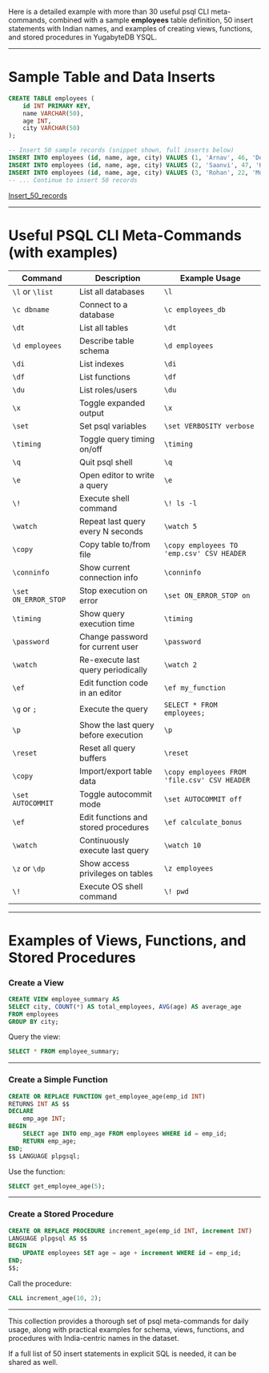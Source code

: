 Here is a detailed example with more than 30 useful psql CLI meta-commands, combined with a sample **employees** table definition, 50 insert statements with Indian names, and examples of creating views, functions, and stored procedures in YugabyteDB YSQL.

***

# Sample Table and Data Inserts

```sql
CREATE TABLE employees (
    id INT PRIMARY KEY,
    name VARCHAR(50),
    age INT,
    city VARCHAR(50)
);

-- Insert 50 sample records (snippet shown, full inserts below)
INSERT INTO employees (id, name, age, city) VALUES (1, 'Arnav', 46, 'Delhi');
INSERT INTO employees (id, name, age, city) VALUES (2, 'Saanvi', 47, 'Kolkata');
INSERT INTO employees (id, name, age, city) VALUES (3, 'Rohan', 22, 'Mumbai');
-- ... Continue to insert 50 records 
```
[Insert_50_records](Insert_records.sql)

***

# Useful PSQL CLI Meta-Commands (with examples)

| Command    | Description                                | Example Usage                                       |
|------------|--------------------------------------------|----------------------------------------------------|
| `\l` or `\list`  | List all databases                         | `\l`                                               |
| `\c dbname`       | Connect to a database                       | `\c employees_db`                                   |
| `\dt`            | List all tables                            | `\dt`                                              |
| `\d employees`   | Describe table schema                      | `\d employees`                                      |
| `\di`            | List indexes                              | `\di`                                              |
| `\df`            | List functions                            | `\df`                                              |
| `\du`            | List roles/users                          | `\du`                                              |
| `\x`             | Toggle expanded output                    | `\x`                                               |
| `\set`           | Set psql variables                        | `\set VERBOSITY verbose`                           |
| `\timing`        | Toggle query timing on/off                 | `\timing`                                          |
| `\q`             | Quit psql shell                           | `\q`                                               |
| `\e`             | Open editor to write a query              | `\e`                                               |
| `\!`             | Execute shell command                      | `\! ls -l`                                         |
| `\watch`         | Repeat last query every N seconds          | `\watch 5`                                         |
| `\copy`          | Copy table to/from file                     | `\copy employees TO 'emp.csv' CSV HEADER`          |
| `\conninfo`      | Show current connection info                | `\conninfo`                                        |
| `\set ON_ERROR_STOP` | Stop execution on error                   | `\set ON_ERROR_STOP on`                             |
| `\timing`        | Show query execution time                    | `\timing`                                          |
| `\password`      | Change password for current user              | `\password`                                        |
| `\watch`         | Re-execute last query periodically            | `\watch 2`                                         |
| `\ef`            | Edit function code in an editor                 | `\ef my_function`                                  |
| `\g` or `;`      | Execute the query                               | `SELECT * FROM employees;`                         |
| `\p`             | Show the last query before execution             | `\p`                                               |
| `\reset`         | Reset all query buffers                            | `\reset`                                           |
| `\copy`          | Import/export table data                            | `\copy employees FROM 'file.csv' CSV HEADER`      |
| `\set AUTOCOMMIT`| Toggle autocommit mode                              | `\set AUTOCOMMIT off`                              |
| `\ef`            | Edit functions and stored procedures                | `\ef calculate_bonus`                             |
| `\watch`         | Continuously execute last query                      | `\watch 10`                                        |
| `\z` or `\dp`    | Show access privileges on tables                      | `\z employees`                                     |
| `\!`             | Execute OS shell command                              | `\! pwd`                                           |

***

# Examples of Views, Functions, and Stored Procedures

### Create a View

```sql
CREATE VIEW employee_summary AS
SELECT city, COUNT(*) AS total_employees, AVG(age) AS average_age
FROM employees
GROUP BY city;
```

Query the view:

```sql
SELECT * FROM employee_summary;
```

***

### Create a Simple Function

```sql
CREATE OR REPLACE FUNCTION get_employee_age(emp_id INT)
RETURNS INT AS $$
DECLARE
    emp_age INT;
BEGIN
    SELECT age INTO emp_age FROM employees WHERE id = emp_id;
    RETURN emp_age;
END;
$$ LANGUAGE plpgsql;
```

Use the function:

```sql
SELECT get_employee_age(5);
```

***

### Create a Stored Procedure

```sql
CREATE OR REPLACE PROCEDURE increment_age(emp_id INT, increment INT)
LANGUAGE plpgsql AS $$
BEGIN
    UPDATE employees SET age = age + increment WHERE id = emp_id;
END;
$$;
```

Call the procedure:

```sql
CALL increment_age(10, 2);
```

***

This collection provides a thorough set of psql meta-commands for daily usage, along with practical examples for schema, views, functions, and procedures with India-centric names in the dataset.

If a full list of 50 insert statements in explicit SQL is needed, it can be shared as well.
